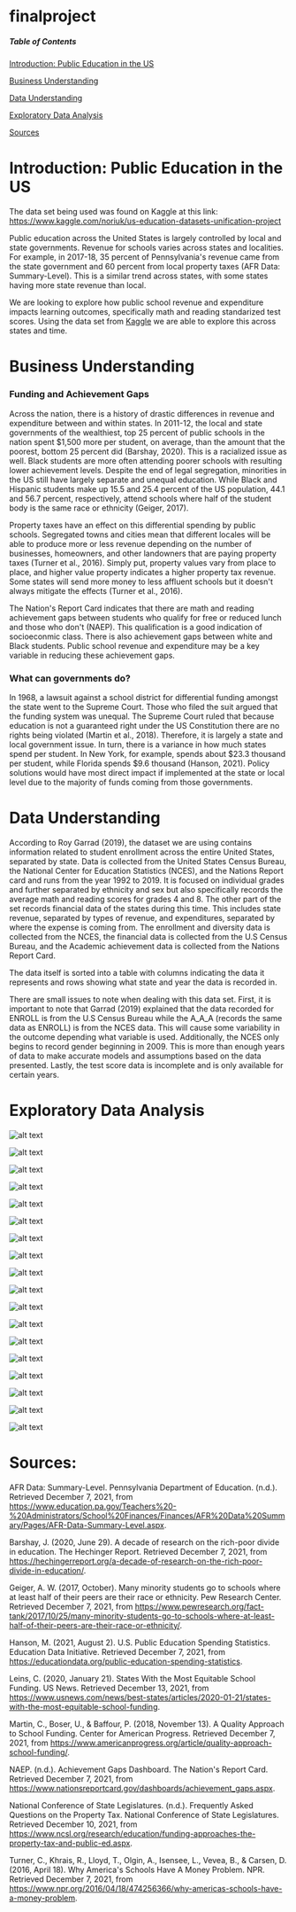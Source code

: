 # finalproject

##### Table of Contents  
[Introduction: Public Education in the US](https://github.com/carolineburns3/finalproject/blob/main/README.md#introduction-public-education-in-the-us) 

[Business Understanding](https://github.com/carolineburns3/finalproject/blob/main/README.md#business-understanding)

[Data Understanding](https://github.com/carolineburns3/finalproject/blob/main/README.md#data-understanding)

[Exploratory Data Analysis](https://github.com/carolineburns3/finalproject/blob/main/README.md#exploratory-data-analysis) 

[Sources](https://github.com/carolineburns3/finalproject/blob/main/README.md#sources)
<a name="headers"/>


# Introduction: Public Education in the US
The data set being used was found on Kaggle at this link: https://www.kaggle.com/noriuk/us-education-datasets-unification-project

Public education across the United States is largely controlled by local and state governments. Revenue for schools varies across states and localities. For example, in 2017-18, 35 percent of Pennsylvania's revenue came from the state government and 60 percent from local property taxes (AFR Data: Summary-Level). This is a similar trend across states, with some states having more state revenue than local. 

We are looking to explore how public school revenue and expenditure impacts learning outcomes, specifically math and reading standarized test scores. Using the data set from [Kaggle](https://www.kaggle.com/noriuk/us-education-datasets-unification-project) we are able to explore this across states and time.

# Business Understanding
### Funding and Achievement Gaps

Across the nation, there is a history of drastic differences in revenue and expenditure between and within states. In 2011-12, the local and state governments of the wealthiest, top 25 percent of public schools in the nation spent $1,500 more per student, on average, than the amount that the poorest, bottom 25 percent did (Barshay, 2020). This is a racialized issue as well. Black students are more often attending poorer schools with resulting lower achievement levels. Despite the end of legal segregation, minorities in the US still have largely separate and unequal education. While Black and Hispanic students make up 15.5 and 25.4 percent of the US population, 44.1 and 56.7 percent, respectively, attend schools where half of the student body is the same race or ethnicity (Geiger, 2017).

Property taxes have an effect on this differential spending by public schools. Segregated towns and cities mean that different locales will be able to produce more or less revenue depending on the number of businesses, homeowners, and other landowners that are paying property taxes (Turner et al., 2016). Simply put, property values vary from place to place, and higher value property indicates a higher property tax revenue. Some states will send more money to less affluent schools but it doesn't always mitigate the effects (Turner et al., 2016). 

The Nation's Report Card indicates that there are math and reading achievement gaps between students who qualify for free or reduced lunch and those who don't (NAEP). This qualification is a good indication of socioeconmic class. There is also achievement gaps between white and Black students. Public school revenue and expenditure may be a key variable in reducing these achievement gaps. 

### What can governments do?

In 1968, a lawsuit against a school district for differential funding amongst the state went to the Supreme Court. Those who filed the suit argued that the funding system was unequal. The Supreme Court ruled that because education is not a guaranteed right under the US Constitution there are no rights being violated (Martin et al., 2018). Therefore, it is largely a state and local government issue. In turn, there is a variance in how much states spend per student. In New York, for example, spends about $23.3 thousand per student, while Florida spends $9.6 thousand (Hanson, 2021). Policy solutions would have most direct impact if implemented at the state or local level due to the majority of funds coming from those governments. 

 # Data Understanding
According to Roy Garrad (2019), the dataset we are using contains information related to student enrollment across the entire United States, separated by state. Data is collected from the United States Census Bureau, the National Center for Education Statistics (NCES), and the Nations Report card and runs from the year 1992 to 2019. It is focused on individual grades and further separated by ethnicity and sex but also specifically records the average math and reading scores for grades 4 and 8. The other part of the set records financial data of the states during this time. This includes state revenue, separated by types of revenue, and expenditures, separated by where the expense is coming from. The enrollment and diversity data is collected from the NCES, the financial data is collected from the U.S Census Bureau, and the Academic achievement data is collected from the Nations Report Card.

The data itself is sorted into a table with columns indicating the data it represents and rows showing what state and year the data is recorded in.

There are small issues to note when dealing with this data set. First, it is important to note that Garrad (2019) explained that the data recorded for ENROLL is from the U.S Census Bureau while the A_A_A (records the same data as ENROLL) is from the NCES data. This will cause some variability in the outcome depending what variable is used. Additionally, the NCES only begins to record gender beginning in 2009. This is more than enough years of data to make accurate models and assumptions based on the data presented. Lastly, the test score data is incomplete and is only available for certain years.
 


# Exploratory Data Analysis

![alt text](Images/PerState.png)

![alt text](Images/totalrevenueperyear.png)

![alt text](Images/expendperstudentne.png)

![alt text](Images/expendperstudentm.png)

![alt text](Images/expendperstudents.png)

![alt text](Images/expendperstudentw.png)

![alt text](Images/math4scatter.png)

![alt text](Images/math8scatter.png)

![alt text](Images/reading4scatter.png)

![alt text](Images/reading8scatter.png)

![alt text](Images/PerPupil8thGradeMath.png)

![alt text](Images/PerPupil4thGradeMath.png)

![alt text](Images/PerPupilIns8thGradeMath.png)

![alt text](Images/PerPupilIns4thGradeReadingWh.png)

![alt text](Images/PerPupil4thGradeReadWh.png)

![alt text](Images/PerPupil4thGradeReadingBl.png)

![alt text](Images/PerPupil4thGradeMathBl.png)

![alt text](Images/IndianaMathScores.png)



 # Sources:

AFR Data: Summary-Level. Pennsylvania Department of Education. (n.d.). Retrieved December 7, 2021, from https://www.education.pa.gov/Teachers%20-%20Administrators/School%20Finances/Finances/AFR%20Data%20Summary/Pages/AFR-Data-Summary-Level.aspx. 

Barshay, J. (2020, June 29). A decade of research on the rich-poor divide in education. The Hechinger Report. Retrieved December 7, 2021, from https://hechingerreport.org/a-decade-of-research-on-the-rich-poor-divide-in-education/. 

Geiger, A. W. (2017, October). Many minority students go to schools where at least half of their peers are their race or ethnicity. Pew Research Center. Retrieved December 7, 2021, from https://www.pewresearch.org/fact-tank/2017/10/25/many-minority-students-go-to-schools-where-at-least-half-of-their-peers-are-their-race-or-ethnicity/. 

Hanson, M. (2021, August 2). U.S. Public Education Spending Statistics. Education Data Initiative. Retrieved December 7, 2021, from https://educationdata.org/public-education-spending-statistics. 

Leins, C. (2020, January 21). States With the Most Equitable School Funding. US News. Retrieved December 13, 2021, from https://www.usnews.com/news/best-states/articles/2020-01-21/states-with-the-most-equitable-school-funding. 

Martin, C., Boser, U., &amp; Baffour, P. (2018, November 13). A Quality Approach to School Funding. Center for American Progress. Retrieved December 7, 2021, from https://www.americanprogress.org/article/quality-approach-school-funding/. 

NAEP. (n.d.). Achievement Gaps Dashboard. The Nation's Report Card. Retrieved December 7, 2021, from https://www.nationsreportcard.gov/dashboards/achievement_gaps.aspx. 

National Conference of State Legislatures. (n.d.). Frequently Asked Questions on the Property Tax. National Conference of State Legislatures. Retrieved December 10, 2021, from https://www.ncsl.org/research/education/funding-approaches-the-property-tax-and-public-ed.aspx. 

Turner, C., Khrais, R., Lloyd, T., Olgin, A., Isensee, L., Vevea, B., &amp; Carsen, D. (2016, April 18). Why America's Schools Have A Money Problem. NPR. Retrieved December 7, 2021, from https://www.npr.org/2016/04/18/474256366/why-americas-schools-have-a-money-problem. 




